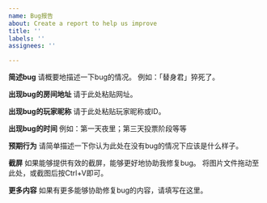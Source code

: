 ```yaml
---
name: Bug报告
about: Create a report to help us improve
title: ''
labels: ''
assignees: ''

---
```


**简述bug**
请概要地描述一下bug的情况。
例如：「替身君」猝死了。

**出现bug的房间地址**
请于此处粘贴网址。

**出现bug的玩家昵称**
请于此处粘贴玩家昵称或ID。

**出现bug的时间**
例如：第一天夜里；第三天投票阶段等等

**预期行为**
请简单描述一下你认为此处在没有bug的情况下应该是什么样子。

**截屏**
如果能够提供有效的截屏，能够更好地协助我修复bug。
将图片文件拖动至此处，或截图后按Ctrl+V即可。

**更多内容**
如果有更多能够协助修复bug的内容，请填写在这里。
